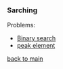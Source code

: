 ### Sarching



Problems:
- [Binary search](./binary_search.cpp)
- [peak element](./peak_ele.cpp)


[back to main](../../README.md)
